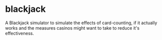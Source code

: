 # blackjack

A Blackjack simulator to simulate the effects of card-counting, if it actually works and the measures casinos might want to take to reduce it's effectiveness.


